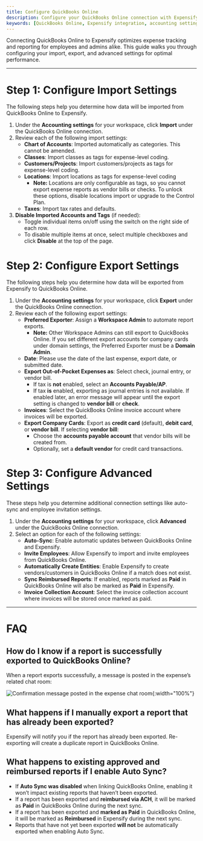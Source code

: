 ```yaml
---
title: Configure QuickBooks Online
description: Configure your QuickBooks Online connection with Expensify.
keywords: [QuickBooks Online, Expensify integration, accounting settings, import settings, export settings]
---
```


Connecting QuickBooks Online to Expensify optimizes expense tracking and reporting for employees and admins alike. This guide walks you through configuring your import, export, and advanced settings for optimal performance.

---

# Step 1: Configure Import Settings

The following steps help you determine how data will be imported from QuickBooks Online to Expensify.

1. Under the **Accounting settings** for your workspace, click **Import** under the QuickBooks Online connection.
2. Review each of the following import settings:
   - **Chart of Accounts**: Imported automatically as categories. This cannot be amended.
   - **Classes**: Import classes as tags for expense-level coding.
   - **Customers/Projects**: Import customers/projects as tags for expense-level coding.
   - **Locations**: Import locations as tags for expense-level coding
       - **Note:** Locations are only configurable as tags, so you cannot export expense reports as vendor bills or checks. To unlock these options, disable locations import or upgrade to the Control Plan.
   - **Taxes**: Import tax rates and defaults.
3. **Disable Imported Accounts and Tags** (if needed):
   - Toggle individual items on/off using the switch on the right side of each row.
   - To disable multiple items at once, select multiple checkboxes and click **Disable** at the top of the page.

# Step 2: Configure Export Settings

The following steps help you determine how data will be exported from Expensify to QuickBooks Online.

1. Under the **Accounting settings** for your workspace, click **Export** under the QuickBooks Online connection.
2. Review each of the following export settings:
   - **Preferred Exporter**: Assign a **Workspace Admin** to automate report exports.
     - **Note:** Other Workspace Admins can still export to QuickBooks Online. If you set different export accounts for company cards under domain settings, the Preferred Exporter must be a **Domain Admin**.
   - **Date**: Please use the date of the last expense, export date, or submitted date.
   - **Export Out-of-Pocket Expenses as**: Select check, journal entry, or vendor bill.
      - If tax is **not** enabled, select an **Accounts Payable/AP**.
      - If tax **is** enabled, exporting as journal entries is not available. If enabled later, an error message will appear until the export setting is changed to **vendor bill** or **check**.
   - **Invoices**: Select the QuickBooks Online invoice account where invoices will be exported.
   - **Export Company Cards**: Export as **credit card** (default), **debit card**, or **vendor bill**. If selecting **vendor bill**:
     - Choose the **accounts payable account** that vendor bills will be created from.
     - Optionally, set a **default vendor** for credit card transactions.

# Step 3: Configure Advanced Settings

These steps help you determine additional connection settings like auto-sync and employee invitation settings.

1. Under the **Accounting settings** for your workspace, click **Advanced** under the QuickBooks Online connection.
2. Select an option for each of the following settings:
   - **Auto-Sync**: Enable automatic updates between QuickBooks Online and Expensify.
   - **Invite Employees**: Allow Expensify to import and invite employees from QuickBooks Online.
   - **Automatically Create Entities**: Enable Expensify to create vendors/customers in QuickBooks Online if a match does not exist.
   - **Sync Reimbursed Reports**: If enabled, reports marked as **Paid** in QuickBooks Online will also be marked as **Paid** in Expensify.
   - **Invoice Collection Account**: Select the invoice collection account where invoices will be stored once marked as paid.

---

# FAQ

## How do I know if a report is successfully exported to QuickBooks Online?

When a report exports successfully, a message is posted in the expense’s related chat room:

![Confirmation message posted in the expense chat room](https://help.expensify.com/assets/images/QBO_help_01.png){:width="100%"}

## What happens if I manually export a report that has already been exported?

Expensify will notify you if the report has already been exported. Re-exporting will create a duplicate report in QuickBooks Online.

## What happens to existing approved and reimbursed reports if I enable Auto Sync?

- If **Auto Sync was disabled** when linking QuickBooks Online, enabling it won’t impact existing reports that haven’t been exported.
- If a report has been exported and **reimbursed via ACH**, it will be marked as **Paid** in QuickBooks Online during the next sync.
- If a report has been exported and **marked as Paid** in QuickBooks Online, it will be marked as **Reimbursed** in Expensify during the next sync.
- Reports that have not yet been exported **will not** be automatically exported when enabling Auto Sync.
